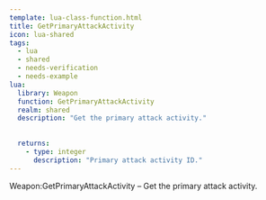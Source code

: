 ```yaml
---
template: lua-class-function.html
title: GetPrimaryAttackActivity
icon: lua-shared
tags:
  - lua
  - shared
  - needs-verification
  - needs-example
lua:
  library: Weapon
  function: GetPrimaryAttackActivity
  realm: shared
  description: "Get the primary attack activity."
  
  
  returns:
    - type: integer
      description: "Primary attack activity ID."
---
```


<div class="lua__search__keywords">
Weapon:GetPrimaryAttackActivity &#x2013; Get the primary attack activity.
</div>

